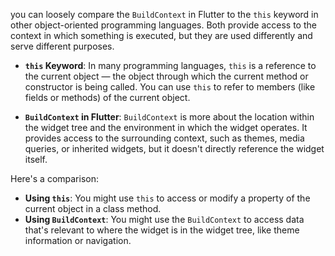 
you can loosely compare the `BuildContext` in Flutter to the `this` keyword in other object-oriented programming languages. Both provide access to the context in which something is executed, but they are used differently and serve different purposes.

- **`this` Keyword**: In many programming languages, `this` is a reference to the current object — the object through which the current method or constructor is being called. You can use `this` to refer to members (like fields or methods) of the current object.
    
- **`BuildContext` in Flutter**: `BuildContext` is more about the location within the widget tree and the environment in which the widget operates. It provides access to the surrounding context, such as themes, media queries, or inherited widgets, but it doesn't directly reference the widget itself.
    

Here's a comparison:

- **Using `this`**: You might use `this` to access or modify a property of the current object in a class method.
- **Using `BuildContext`**: You might use the `BuildContext` to access data that's relevant to where the widget is in the widget tree, like theme information or navigation.
